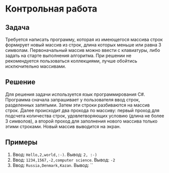 ﻿# Контрольная работа

## Задача
Требуется написать программу, которая из имеющегося массива строк формирует новый массив из строк, длина которых меньше или равна 3 символам. Первоначальный массив можно ввести с клавиатуры, либо задать на старте выполнения алгоритма. При решении не рекомендуется пользоваться коллекциями, лучше обойтись исключительно массивами.

## Решение
Для решения задачи используется язык программирования C#. Программа сначала запрашивает у пользователя ввод строк, разделенных запятыми. Затем эти строки разбиваются на массив строк. Далее происходит два прохода по массиву: первый проход для подсчета количества строк, удовлетворяющих условию (длина не более 3 символов), а второй проход для заполнения нового массива только этими строками. Новый массив выводится на экран.

## Примеры
1. Ввод: `Hello,2,world,:-)`. Вывод: `2, :-)`
2. Ввод: `1234,1567,-2,computer science`. Вывод: `-2`
3. Ввод: `Russia,Denmark,Kazan`. Вывод: ``